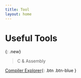 ```yaml
---
title: Tool
layout: home
---
```


# Useful Tools

{: .new}
> C & Assembly

[Compiler Explorer](https://godbolt.org/){: .btn .btn-blue }

